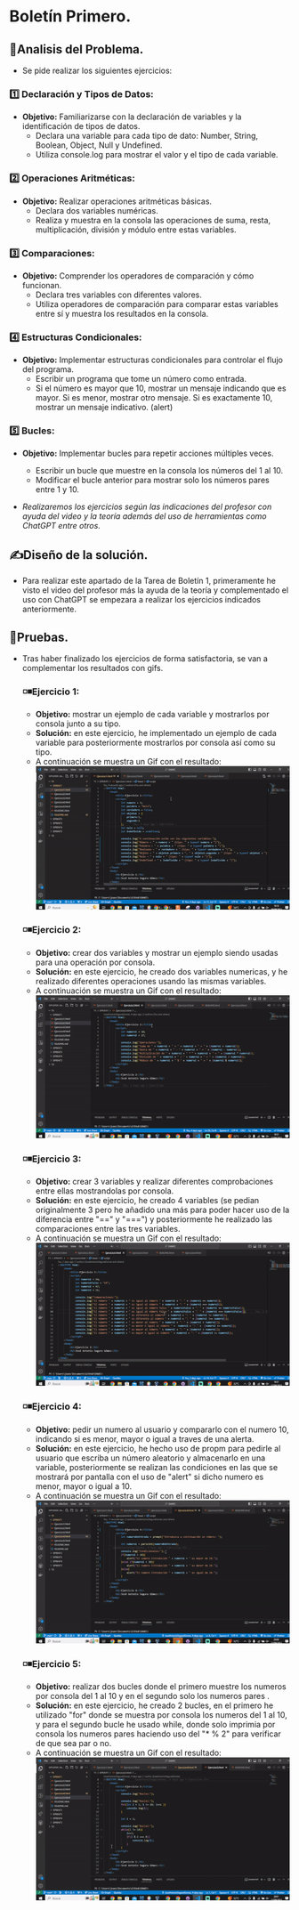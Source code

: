 # Boletín Primero.
## 🔎Analisis del Problema.
- Se pide realizar los siguientes ejercicios:
 ###  1️⃣ Declaración y Tipos de Datos:
  - **Objetivo:** Familiarizarse con la   declaración de variables y la identificación de tipos de datos.
    - Declara una variable para cada tipo de  dato: Number, String, Boolean, Object, Null y Undefined.
    - Utiliza console.log para mostrar el valor y el tipo de cada variable.
 ###  2️⃣ Operaciones Aritméticas:
  - **Objetivo:** Realizar operaciones aritméticas básicas.
    - Declara dos variables numéricas.
    - Realiza y muestra en la consola las operaciones de suma, resta, multiplicación, división y módulo entre estas variables.
  ###   3️⃣ Comparaciones:
  - **Objetivo:** Comprender los operadores de comparación y cómo funcionan.
    - Declara tres variables con diferentes valores.
    - Utiliza operadores de comparación para comparar estas variables entre sí y muestra los resultados en la consola.
  ###  4️⃣ Estructuras Condicionales:
   - **Objetivo:** Implementar estructuras    condicionales para controlar el flujo del programa.
     - Escribir un programa que tome un número como entrada.
     - Si el número es mayor que 10, mostrar un mensaje indicando que es mayor. Si es menor, mostrar otro mensaje. Si es exactamente 10, mostrar un mensaje indicativo. (alert)
  ###  5️⃣ Bucles:
   - **Objetivo:** Implementar bucles para repetir acciones múltiples veces.
     - Escribir un bucle que muestre en la consola los números del 1 al 10.
     - Modificar el bucle anterior para mostrar solo los números pares entre 1 y 10.


- *Realizaremos los ejercicios según las indicaciones del profesor con ayuda del video y la teoría además del uso de herramientas como ChatGPT entre otros.*
## ✍Diseño de la solución.
- Para realizar este apartado de la Tarea de Boletín 1, primeramente he visto el video del profesor más la ayuda de la teoría y complementado el uso con ChatGPT se empezara a realizar los ejercicios indicados anteriormente.
## 🧾Pruebas.
- Tras haber finalizado los ejercicios de forma satisfactoria, se van a complementar los resultados con gifs.
  ### ◽◾Ejercicio 1:
  - **Objetivo:** mostrar un ejemplo de cada variable y mostrarlos por consola junto a su tipo.
   - **Solución:** en este ejercicio, he implementado un ejemplo de cada variable para posteriormente mostrarlos por consola así como su tipo.
   -  A continuación se muestra un Gif con el resultado:
  ![Foto Ejercicio 1](https://github.com/JoseAntonioSegura/Imagenes/blob/5fa8aeee5005d6765f74945169da2937cb4989e2/Videos/ezgif.com-video-to-gif%20(5).gif)
  ### ◽◾Ejercicio 2:
   - **Objetivo:** crear dos variables y mostrar un ejemplo siendo usadas para una operación por consola.
   - **Solución:** en este ejercicio, he creado dos variables numericas, y he realizado diferentes operaciones usando las mismas variables.
   -  A continuación se muestra un Gif con el resultado:
![Foto Ejercicio 2](https://github.com/JoseAntonioSegura/Imagenes/blob/5fa8aeee5005d6765f74945169da2937cb4989e2/Videos/ezgif.com-video-to-gif%20(1).gif)

  ### ◽◾Ejercicio 3:
   - **Objetivo:** crear 3 variables y realizar diferentes comprobaciones entre ellas mostrandolas por consola.
   - **Solución:** en este ejercicio, he creado 4 variables (se pedian originalmente 3 pero he añadido una más para poder hacer uso de la diferencia entre "==" y "===") y posteriormente he realizado las comparaciones entre las tres variables.
   -  A continuación se muestra un Gif con el resultado:
![Foto Ejercicio 3](https://github.com/JoseAntonioSegura/Imagenes/blob/5fa8aeee5005d6765f74945169da2937cb4989e2/Videos/ezgif.com-video-to-gif%20(2).gif)
  ### ◽◾Ejercicio 4:
   - **Objetivo:** pedir un numero al usuario y compararlo con el numero 10, indicando si es menor, mayor o igual a traves de una alerta.
   - **Solución:** en este ejercicio, he hecho uso de propm para pedirle al usuario que escriba un número aleatorio y almacenarlo en una variable, posteriormente se realizan las condiciones en las que se mostrará por pantalla con el uso de "alert" si dicho numero es menor, mayor o igual a 10.
   -  A continuación se muestra un Gif con el resultado:
![Foto Ejercicio 4](https://github.com/JoseAntonioSegura/Imagenes/blob/5fa8aeee5005d6765f74945169da2937cb4989e2/Videos/ezgif.com-video-to-gif%20(3).gif)
  ### ◽◾Ejercicio 5:
  - **Objetivo:** realizar dos bucles donde el primero muestre los numeros por consola del 1 al 10 y en el segundo solo los numeros pares .
   - **Solución:** en este ejercicio, he creado 2 bucles, en el primero he utilizado "for" donde se muestra por consola los numeros del 1 al 10, y para el segundo bucle he usado while, donde solo imprimia por consola los numeros pares haciendo uso del "* % 2" para verificar de que sea par o no.
   -  A continuación se muestra un Gif con el resultado:
  ![Foto Ejercicio 5](https://github.com/JoseAntonioSegura/Imagenes/blob/5fa8aeee5005d6765f74945169da2937cb4989e2/Videos/ezgif.com-video-to-gif%20(4).gif)
